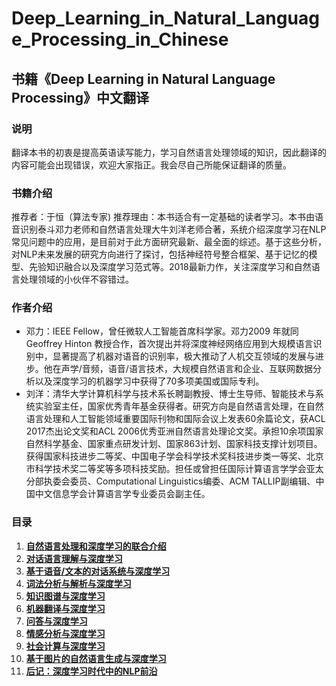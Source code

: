 # Deep_Learning_in_Natural_Language_Processing_in_Chinese
书籍《Deep Learning in Natural Language Processing》中文翻译
---

### 说明
翻译本书的初衷是提高英语读写能力，学习自然语言处理领域的知识，因此翻译的内容可能会出现错误，欢迎大家指正。我会尽自己所能保证翻译的质量。

### 书籍介绍
推荐者：于恒（算法专家) 推荐理由：本书适合有一定基础的读者学习。本书由语音识别泰斗邓力老师和自然语言处理大牛刘洋老师合著，系统介绍深度学习在NLP常见问题中的应用，是目前对于此方面研究最新、最全面的综述。基于这些分析，对NLP未来发展的研究方向进行了探讨，包括神经符号整合框架、基于记忆的模型、先验知识融合以及深度学习范式等。2018最新力作，关注深度学习和自然语言处理领域的小伙伴不容错过。

### 作者介绍
+ 邓力：IEEE Fellow，曾任微软人工智能首席科学家。邓力2009 年就同 Geoffrey Hinton 教授合作，首次提出并将深度神经网络应用到大规模语言识别中，显著提高了机器对语音的识别率，极大推动了人机交互领域的发展与进步。他在声学/音频，语音/语言技术，大规模自然语言和企业、互联网数据分析以及深度学习的机器学习中获得了70多项美国或国际专利。
+ 刘洋：清华大学计算机科学与技术系长聘副教授、博士生导师、智能技术与系统实验室主任，国家优秀青年基金获得者。研究方向是自然语言处理，在自然语言处理和人工智能领域重要国际刊物和国际会议上发表60余篇论文，获ACL 2017杰出论文奖和ACL 2006优秀亚洲自然语言处理论文奖。承担10余项国家自然科学基金、国家重点研发计划、国家863计划、国家科技支撑计划项目。获得国家科技进步二等奖、中国电子学会科学技术奖科技进步类一等奖、北京市科学技术奖二等奖等多项科技奖励。担任或曾担任国际计算语言学学会亚太分部执委会委员、Computational Linguistics编委、ACM TALLIP副编辑、中国中文信息学会计算语言学专业委员会副主任。

### 目录
1. **[自然语言处理和深度学习的联合介绍]()**
2. **[对话语言理解与深度学习]()**
3. **[基于语音/文本的对话系统与深度学习]()**
4. **[词法分析与解析与深度学习]()**
5. **[知识图谱与深度学习]()**
6. **[机器翻译与深度学习]()**
7. **[问答与深度学习]()**
8. **[情感分析与深度学习]()**
9. **[社会计算与深度学习]()**
10. **[基于图片的自然语言生成与深度学习]()**
11. **[后记：深度学习时代中的NLP前沿]()**

